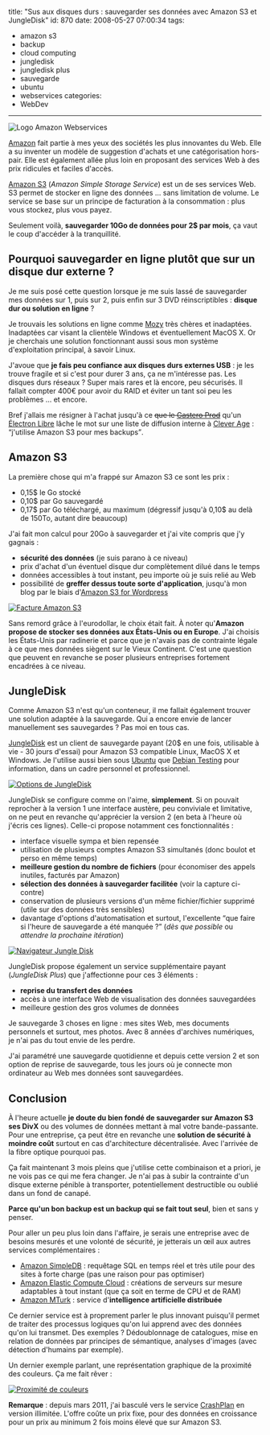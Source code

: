 title: "Sus aux disques durs : sauvegarder ses données avec Amazon S3 et JungleDisk"
id: 870
date: 2008-05-27 07:00:34
tags:
- amazon s3
- backup
- cloud computing
- jungledisk
- jungledisk plus
- sauvegarde
- ubuntu
- webservices
categories:
- WebDev
---

![Logo Amazon Webservices](/images/2008/05/amazon-webservices-logo.gif "Logo Amazon Webservices")

[Amazon](http://www.amazon.fr) fait partie à mes yeux des sociétés les plus innovantes du Web. Elle a su inventer un modèle de suggestion d'achats et une catégorisation hors-pair. Elle est également allée plus loin en proposant des services Web à des prix ridicules et faciles d'accès.

[Amazon S3](http://aws.amazon.com/s3) (_Amazon Simple Storage Service_) est un de ses services Web. S3 permet de stocker en ligne des données ... sans limitation de volume. Le service se base sur un principe de facturation à la consommation : plus vous stockez, plus vous payez.

Seulement voilà, **sauvegarder 10Go de données pour 2$ par mois**, ça vaut le coup d'accéder à la tranquillité.

<!--more-->

## Pourquoi sauvegarder en ligne plutôt que sur un disque dur externe ?

Je me suis posé cette question lorsque je me suis lassé de sauvegarder mes données sur 1, puis sur 2, puis enfin sur 3 DVD réinscriptibles : **disque dur ou solution en ligne** ?

Je trouvais les solutions en ligne comme [Mozy](http://mozy.com/) très chères et inadaptées. Inadaptées car visant la clientèle Windows et éventuellement MacOS X. Or je cherchais une solution fonctionnant aussi sous mon système d'exploitation principal, à savoir Linux.

J'avoue que **je fais peu confiance aux disques durs externes USB** : je les trouve fragile et si c'est pour durer 3 ans, ça ne m'intéresse pas.
Les disques durs réseaux ? Super mais rares et là encore, peu sécurisés. Il fallait compter 400€ pour avoir du RAID et éviter un tant soi peu les problèmes ... et encore.

Bref j'allais me résigner à l'achat jusqu'à ce <span style="text-decoration: line-through;">que le [Gastero Prod](http://www.gasteroprod.com/blog/)</span> qu'un [Électron Libre](http://www.unelectronlibre.info/) lâche le mot sur une liste de diffusion interne à [Clever Age](http://www.clever-age.com/) : <q>j'utilise Amazon S3 pour mes backups</q>.

## Amazon S3

La première chose qui m'a frappé sur Amazon S3 ce sont les prix :

*   0,15$ le Go stocké
*   0,10$ par Go sauvegardé
*   0,17$ par Go téléchargé, au maximum (dégressif jusqu'à 0,10$ au delà de 150To, autant dire beaucoup)

J'ai fait mon calcul pour 20Go à sauvegarder et j'ai vite compris que j'y gagnais :

*   **sécurité des données** (je suis parano à ce niveau)
*   prix d'achat d'un éventuel disque dur complètement dilué dans le temps
*   données accessibles à tout instant, peu importe où je suis relié au Web
*   possibilité de **greffer dessus toute sorte d'application**, jusqu'à mon blog par le biais d'[Amazon S3 for Wordpress](http://tantannoodles.com/toolkit/wordpress-s3/)

[![Facture Amazon S3](/images/2008/05/amazon-s3-billing-300x146.png "Facture Amazon S3")](/images/2008/05/amazon-s3-billing.png)

Sans remord grâce à l'eurodollar, le choix était fait.
À noter qu'**Amazon propose de stocker ses données aux États-Unis ou en Europe**. J'ai choisis les États-Unis par radinerie et parce que je n'avais pas de contrainte légale à ce que mes données siègent sur le Vieux Continent. C'est une question que peuvent en revanche se poser plusieurs entreprises fortement encadrées à ce niveau.

## JungleDisk

Comme Amazon S3 n'est qu'un conteneur, il me fallait également trouver une solution adaptée à la sauvegarde. Qui a encore envie de lancer manuellement ses sauvegardes ? Pas moi en tous cas.

[JungleDisk](http://www.jungledisk.com/) est un client de sauvegarde payant (20$ en une fois, utilisable à vie - 30 jours d'essai) pour Amazon S3 compatible Linux, MacOS X et Windows. Je l'utilise aussi bien sous [Ubuntu](http://www.ubuntu-fr.org) que [Debian Testing](http://www.debian.org) pour information, dans un cadre personnel et professionnel.

[![Options de JungleDisk](/images/2008/05/jungledisk-options-300x252.png "Options de JungleDisk")](/images/2008/05/jungledisk-options.png)

JungleDisk se configure comme on l'aime, **simplement**. Si on pouvait reprocher à la version 1 une interface austère, peu conviviale et limitative, on ne peut en revanche qu'apprécier la version 2 (en beta à l'heure où j'écris ces lignes). Celle-ci propose notamment ces fonctionnalités :

*   interface visuelle sympa et bien repensée
*   utilisation de plusieurs comptes Amazon S3 simultanés (donc boulot et perso en même temps)
*   **meilleure gestion du nombre de fichiers** (pour économiser des appels inutiles, facturés par Amazon)
*   **sélection des données à sauvegarder facilitée** (voir la capture ci-contre)
*   conservation de plusieurs versions d'un même fichier/fichier supprimé (utile sur des données très sensibles)
*   davantage d'options d'automatisation et surtout, l'excellente <q>que faire si l'heure de sauvegarde a été manquée ?</q> (_dès que possible_ ou _attendre la prochaine itération_)

[![Navigateur Jungle Disk](/images/2008/05/jungledisk-browser-300x232.png "Navigateur Jungle Disk")](/images/2008/05/jungledisk-browser.png)

JungleDisk propose également un service supplémentaire payant (_JungleDisk Plus_) que j'affectionne pour ces 3 éléments :

*   **reprise du transfert des données**
*   accès à une interface Web de visualisation des données sauvegardées
*   meilleure gestion des gros volumes de données

Je sauvegarde 3 choses en ligne : mes sites Web, mes documents personnels et surtout, mes photos. Avec 8 années d'archives numériques, je n'ai pas du tout envie de les perdre.

J'ai paramétré une sauvegarde quotidienne et depuis cette version 2 et son option de reprise de sauvegarde, tous les jours où je connecte mon ordinateur au Web mes données sont sauvegardées.

## Conclusion

À l'heure actuelle **je doute du bien fondé de sauvegarder sur Amazon S3 ses DivX** ou des volumes de données mettant à mal votre bande-passante. Pour une entreprise, ça peut être en revanche une **solution de sécurité à moindre coût** surtout en cas d'architecture décentralisée.
Avec l'arrivée de la fibre optique pourquoi pas.

Ça fait maintenant 3 mois pleins que j'utilise cette combinaison et a priori, je ne vois pas ce qui me fera changer. Je n'ai pas à subir la contrainte d'un disque externe pénible à transporter, potentiellement destructible ou oublié dans un fond de canapé.

**Parce qu'un bon backup est un backup qui se fait tout seul**, bien et sans y penser.

Pour aller un peu plus loin dans l'affaire, je serais une entreprise avec de besoins mesurés et une volonté de sécurité, je jetterais un œil aux autres services complémentaires :

*   [Amazon SimpleDB](http://aws.amazon.com/simpledb) : requêtage SQL en temps réel et très utile pour des sites à forte charge (pas une raison pour pas optimiser)
*   [Amazon Elastic Compute Cloud](http://aws.amazon.com/ec2) : créations de serveurs sur mesure adaptables à tout instant (que ça soit en terme de CPU et de RAM)
*   [Amazon MTurk](http://www.amazon.com/gp/browse.html?node=15879911) : service d'**intelligence artificielle distribuée**

Ce dernier service est à proprement parler le plus innovant puisqu'il permet de traiter des processus logiques qu'on lui apprend avec des données qu'on lui transmet.
Des exemples ? Dédoublonnage de catalogues, mise en relation de données par principes de sémantique, analyses d'images (avec détection d'humains par exemple).

Un dernier exemple parlant, une représentation graphique de la proximité des couleurs. Ça me fait rêver :

[![Proximité de couleurs](/images/2008/05/amazon-mturk-proximite-couleurs.png "Proximité de couleurs")](/images/2008/05/amazon-mturk-proximite-couleurs.png)

**Remarque** : depuis mars 2011, j'ai basculé vers le service [CrashPlan](http://www.crashplan.com/) en version illimitée. L'offre coûte un prix fixe, pour des données en croissance pour un prix au minimum 2 fois moins élevé que sur Amazon S3.
